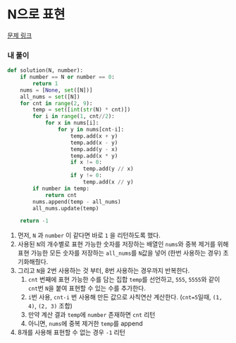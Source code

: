 # N으로 표현

[문제 링크](https://programmers.co.kr/learn/courses/30/lessons/42895)

### 내 풀이

```python
def solution(N, number):
    if number == N or number == 0:
        return 1
    nums = [None, set([N])]
    all_nums = set([N])
    for cnt in range(2, 9):
        temp = set([int(str(N) * cnt)])
        for i in range(1, cnt//2):
            for x in nums[i]:
                for y in nums[cnt-i]:
                    temp.add(x + y)
                    temp.add(x - y)
                    temp.add(y - x)
                    temp.add(x * y)
                    if x != 0:
                        temp.add(y // x)
                    if y != 0:
                        temp.add(x // y)
        if number in temp:
            return cnt
        nums.append(temp - all_nums)
        all_nums.update(temp)

    return -1
```

1. 먼저, `N` 과 `number` 이 같다면 바로 `1` 을 리턴하도록 했다.
2. 사용된 `N`의 개수별로 표현 가능한 숫자를 저장하는 배열인 `nums`와 중복 제거를 위해 표현 가능한 모든 숫자를 저장하는 `all_nums`를 `N`값을 넣어 (한번 사용하는 경우) 초기화해줬다.
3. 그리고 `N`을 2번 사용하는 것 부터, 8번 사용하는 경우까지 반복한다.
   1. `cnt` 번째에 표현 가능한 수를 담는 집합 `temp`를 선언하고, `555`, `5555`와 같이 `cnt`번 `N`을 붙여 표현할 수 있는 수를 추가한다.
   2. `i`번 사용, `cnt-i` 번 사용해 만든 값으로 사칙연산 계산한다. (`cnt=5`일때, `(1, 4)`, `(2, 3)` 조합)
   3. 만약 계산 결과 `temp`에 `number` 존재하면 `cnt` 리턴
   4. 아니면, `nums`에 중복 제거한 `temp`를 append
4. 8개를 사용해 표현할 수 없는 경우 `-1` 리턴



